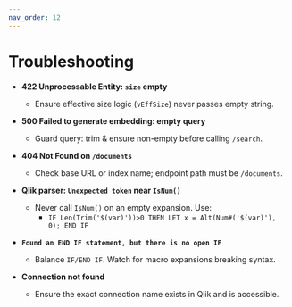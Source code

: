 ```yaml
---
nav_order: 12
---
```


# Troubleshooting

- **422 Unprocessable Entity: `size` empty**
  - Ensure effective size logic (`vEffSize`) never passes empty string.

- **500 Failed to generate embedding: empty query**
  - Guard query: trim & ensure non-empty before calling `/search`.

- **404 Not Found on `/documents`**
  - Check base URL or index name; endpoint path must be `/documents`.

- **Qlik parser: `Unexpected token` near `IsNum()`**
  - Never call `IsNum()` on an empty expansion. Use:
    - `IF Len(Trim('$(var)'))>0 THEN LET x = Alt(Num#('$(var)'), 0); END IF`

- **`Found an END IF statement, but there is no open IF`**
  - Balance `IF/END IF`. Watch for macro expansions breaking syntax.

- **Connection not found**
  - Ensure the exact connection name exists in Qlik and is accessible.
